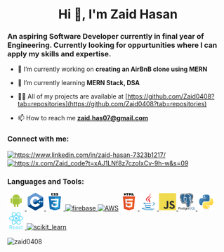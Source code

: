 <h1 align="center">Hi 👋, I'm Zaid Hasan</h1>
<h3 align="left">An aspiring Software Developer currently in final year of Engineering. Currently looking for oppurtunities where I can apply my skills and expertise.</h3>


- 🔭 I’m currently working on **creating an AirBnB clone using MERN**

- 🌱 I’m currently learning **MERN Stack, DSA**

- 👨‍💻 All of my projects are available at [https://github.com/Zaid0408?tab=repositories](https://github.com/Zaid0408?tab=repositories)

- 📫 How to reach me **zaid.has07@gmail.com**

<h3 align="left">Connect with me:</h3>
<p align="left">
<a href="https://linkedin.com/in/zaid-hasan-7323b1217/" target="blank"><img align="center" src="https://raw.githubusercontent.com/rahuldkjain/github-profile-readme-generator/master/src/images/icons/Social/linked-in-alt.svg" alt="https://www.linkedin.com/in/zaid-hasan-7323b1217/" height="30" width="40" /></a>
<a href="https://x.com/Zaid_code?t=xAJ1LNf8z7czoIxCv-9h-w&s=09" target="blank"><img align="center" src="https://github.com/rahuldkjain/github-profile-readme-generator/blob/master/src/images/icons/Social/twitter.svg" alt="https://x.com/Zaid_code?t=xAJ1LNf8z7czoIxCv-9h-w&s=09" height="30" width="40" /></a>
</p>

<h3 align="left">Languages and Tools:</h3>
<p align="left"> <a href="https://developer.android.com" target="_blank" rel="noreferrer"> <img src="https://raw.githubusercontent.com/devicons/devicon/master/icons/android/android-original-wordmark.svg" alt="android" width="40" height="40"/> </a> 
<a href="https://www.w3schools.com/cpp/" target="_blank" rel="noreferrer"> <img src="https://raw.githubusercontent.com/devicons/devicon/master/icons/cplusplus/cplusplus-original.svg" alt="cplusplus" width="40" height="40"/> </a> 
<a href="https://www.w3schools.com/css/" target="_blank" rel="noreferrer"> <img src="https://raw.githubusercontent.com/devicons/devicon/master/icons/css3/css3-original-wordmark.svg" alt="css3" width="40" height="40"/> </a> 
<a href="https://firebase.google.com/" target="_blank" rel="noreferrer"> <img src="https://www.vectorlogo.zone/logos/firebase/firebase-icon.svg" alt="firebase" width="40" height="40"/> </a> 
<a href="https://aws.amazon.com/console/"> <img src="https://github.com/rahuldkjain/github-profile-readme-generator/blob/master/src/images/icons/Devops/aws.svg" alt="AWS" width="40" height="40"/></a>
<a href="https://www.w3.org/html/" target="_blank" rel="noreferrer"> <img src="https://raw.githubusercontent.com/devicons/devicon/master/icons/html5/html5-original-wordmark.svg" alt="html5" width="40" height="40"/> </a> 
<a href="https://www.java.com" target="_blank" rel="noreferrer"> <img src="https://raw.githubusercontent.com/devicons/devicon/master/icons/java/java-original.svg" alt="java" width="40" height="40"/> </a> 
<a href="https://developer.mozilla.org/en-US/docs/Web/JavaScript" target="_blank" rel="noreferrer"> <img src="https://raw.githubusercontent.com/devicons/devicon/master/icons/javascript/javascript-original.svg" alt="javascript" width="40" height="40"/> </a> 
<a href="https://www.postgresql.org" target="_blank" rel="noreferrer"> <img src="https://raw.githubusercontent.com/devicons/devicon/master/icons/postgresql/postgresql-original-wordmark.svg" alt="postgresql" width="40" height="40"/> </a> 
<a href="https://www.python.org" target="_blank" rel="noreferrer"> <img src="https://raw.githubusercontent.com/devicons/devicon/master/icons/python/python-original.svg" alt="python" width="40" height="40"/> </a> 
  <a href="https://reactjs.org/" target="_blank" rel="noreferrer"> <img src="https://raw.githubusercontent.com/devicons/devicon/master/icons/react/react-original-wordmark.svg" alt="react" width="40" height="40"/> </a> 
  <a href="https://scikit-learn.org/" target="_blank" rel="noreferrer"> <img src="https://upload.wikimedia.org/wikipedia/commons/0/05/Scikit_learn_logo_small.svg" alt="scikit_learn" width="40" height="40"/> </a> 


<p><img align="center" src="https://github-readme-stats.vercel.app/api/top-langs?username=zaid0408&show_icons=true&locale=en&layout=compact" alt="zaid0408" /></p>
